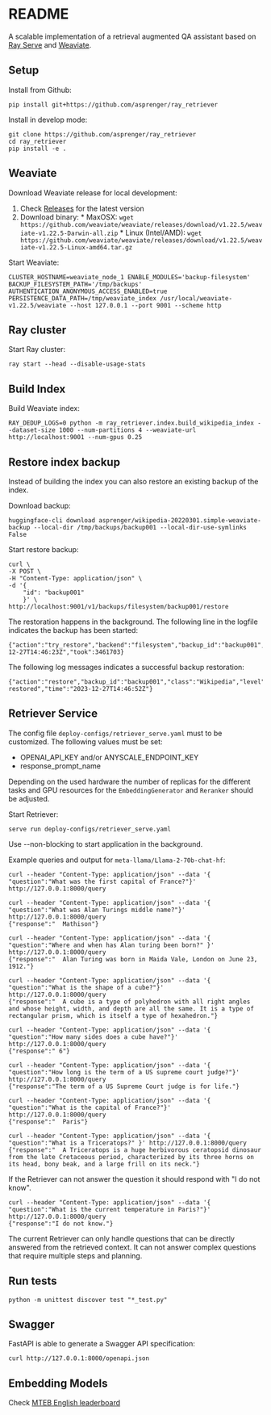 # README

A scalable implementation of a retrieval augmented QA assistant based on [Ray Serve](https://docs.ray.io/en/latest/serve/index.html) and [Weaviate](https://weaviate.io/).

## Setup

Install from Github:

    pip install git+https://github.com/asprenger/ray_retriever

Install in develop mode:

    git clone https://github.com/asprenger/ray_retriever
    cd ray_retriever
    pip install -e .

## Weaviate

Download Weaviate release for local development:

  1. Check [Releases](https://github.com/weaviate/weaviate/releases) for the latest version
  2. Download binary:
    * MaxOSX: `wget https://github.com/weaviate/weaviate/releases/download/v1.22.5/weaviate-v1.22.5-Darwin-all.zip`
    * Linux (Intel/AMD): `wget https://github.com/weaviate/weaviate/releases/download/v1.22.5/weaviate-v1.22.5-Linux-amd64.tar.gz`

Start Weaviate:

    CLUSTER_HOSTNAME=weaviate_node_1 ENABLE_MODULES='backup-filesystem' BACKUP_FILESYSTEM_PATH='/tmp/backups' AUTHENTICATION_ANONYMOUS_ACCESS_ENABLED=true PERSISTENCE_DATA_PATH=/tmp/weaviate_index /usr/local/weaviate-v1.22.5/weaviate --host 127.0.0.1 --port 9001 --scheme http

## Ray cluster

Start Ray cluster:

    ray start --head --disable-usage-stats

## Build Index

Build Weaviate index:

    RAY_DEDUP_LOGS=0 python -m ray_retriever.index.build_wikipedia_index --dataset-size 1000 --num-partitions 4 --weaviate-url http://localhost:9001 --num-gpus 0.25

## Restore index backup

Instead of building the index you can also restore an existing backup of the index.

Download backup:

    huggingface-cli download asprenger/wikipedia-20220301.simple-weaviate-backup --local-dir /tmp/backups/backup001 --local-dir-use-symlinks False

Start restore backup:

    curl \
    -X POST \
    -H "Content-Type: application/json" \
    -d '{
        "id": "backup001"
        }' \
    http://localhost:9001/v1/backups/filesystem/backup001/restore

The restoration happens in the background. The following line in the logfile indicates the backup has been started:

    {"action":"try_restore","backend":"filesystem","backup_id":"backup001","level":"info","msg":"","time":"2023-12-27T14:46:23Z","took":3461703}

The following log messages indicates a successful backup restoration:

    {"action":"restore","backup_id":"backup001","class":"Wikipedia","level":"info","msg":"successfully restored","time":"2023-12-27T14:46:52Z"}

## Retriever Service

The config file `deploy-configs/retriever_serve.yaml` must to be customized. The following values must be 
set:

 * OPENAI_API_KEY and/or ANYSCALE_ENDPOINT_KEY
 * response_prompt_name

Depending on the used hardware the number of replicas for the different tasks and GPU resources for the 
`EmbeddingGenerator` and `Reranker` should be adjusted.

Start Retriever:

    serve run deploy-configs/retriever_serve.yaml

Use --non-blocking to start application in the background.

Example queries and output for `meta-llama/Llama-2-70b-chat-hf`:

    curl --header "Content-Type: application/json" --data '{ "question":"What was the first capital of France?"}' http://127.0.0.1:8000/query

    curl --header "Content-Type: application/json" --data '{ "question":"What was Alan Turings middle name?"}' http://127.0.0.1:8000/query
    {"response":"  Mathison"}

    curl --header "Content-Type: application/json" --data '{ "question":"Where and when has Alan turing been born?" }' http://127.0.0.1:8000/query
    {"response":"  Alan Turing was born in Maida Vale, London on June 23, 1912."}

    curl --header "Content-Type: application/json" --data '{ "question":"What is the shape of a cube?"}' http://127.0.0.1:8000/query
    {"response":"  A cube is a type of polyhedron with all right angles and whose height, width, and depth are all the same. It is a type of rectangular prism, which is itself a type of hexahedron."}

    curl --header "Content-Type: application/json" --data '{ "question":"How many sides does a cube have?"}' http://127.0.0.1:8000/query
    {"response":" 6"}

    curl --header "Content-Type: application/json" --data '{ "question":"How long is the term of a US supreme court judge?"}' http://127.0.0.1:8000/query
    {"response":"The term of a US Supreme Court judge is for life."}

    curl --header "Content-Type: application/json" --data '{ "question":"What is the capital of France?"}' http://127.0.0.1:8000/query
    {"response":"  Paris"}

    curl --header "Content-Type: application/json" --data '{ "question":"What is a Triceratops?" }' http://127.0.0.1:8000/query
    {"response":"  A Triceratops is a huge herbivorous ceratopsid dinosaur from the late Cretaceous period, characterized by its three horns on its head, bony beak, and a large frill on its neck."}

If the Retriever can not answer the question it should respond with "I do not know".

    curl --header "Content-Type: application/json" --data '{ "question":"What is the current temperature in Paris?"}' http://127.0.0.1:8000/query
    {"response":"I do not know."}

The current Retriever can only handle questions that can be directly answered from the retrieved context. It can not answer
complex questions that require multiple steps and planning.

## Run tests

    python -m unittest discover test "*_test.py"

## Swagger

FastAPI is able to generate a Swagger API specification:

    curl http://127.0.0.1:8000/openapi.json

## Embedding Models

Check [MTEB English leaderboard](https://huggingface.co/spaces/mteb/leaderboard)